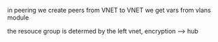in peering we create peers from VNET to VNET
we get vars from vlans module

the resouce group is determed by the left vnet, encryption --> hub <encryption resource group>